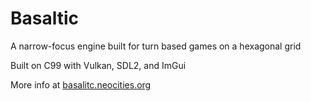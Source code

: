 # Basaltic

A narrow-focus engine built for turn based games on a hexagonal grid

Built on C99 with Vulkan, SDL2, and ImGui

More info at [basalitc.neocities.org](https://basaltic.neocities.org/)
